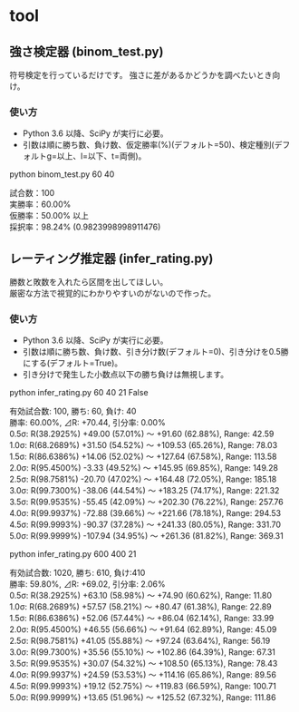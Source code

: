 ﻿# tool

## 強さ検定器 (binom_test.py)

符号検定を行っているだけです。
強さに差があるかどうかを調べたいとき向け。

### 使い方

- Python 3.6 以降、SciPy が実行に必要。
- 引数は順に勝ち数、負け数、仮定勝率(%)(デフォルト=50)、検定種別(デフォルトg=以上、l=以下、t=両側)。

python binom_test.py 60 40  

試合数：100  
実勝率：60.00%  
仮勝率：50.00% 以上  
採択率：98.24% (0.9823998998911476)  

## レーティング推定器 (infer_rating.py)

勝数と敗数を入れたら区間を出してほしい。  
厳密な方法で視覚的にわかりやすいのがないので作った。

### 使い方

- Python 3.6 以降、SciPy が実行に必要。
- 引数は順に勝ち数、負け数、引き分け数(デフォルト=0)、引き分けを0.5勝にする(デフォルト=True)。
- 引き分けで発生した小数点以下の勝ち負けは無視します。

python infer_rating.py 60 40 21 False  
  
有効試合数: 100, 勝ち: 60, 負け: 40  
勝率: 60.00%, ⊿R: +70.44, 引分率: 0.00%  
0.5σ: R(38.2925%)   +49.00 (57.01%) ～   +91.60 (62.88%), Range:  42.59  
1.0σ: R(68.2689%)   +31.50 (54.52%) ～  +109.53 (65.26%), Range:  78.03  
1.5σ: R(86.6386%)   +14.06 (52.02%) ～  +127.64 (67.58%), Range: 113.58  
2.0σ: R(95.4500%)    -3.33 (49.52%) ～  +145.95 (69.85%), Range: 149.28  
2.5σ: R(98.7581%)   -20.70 (47.02%) ～  +164.48 (72.05%), Range: 185.18  
3.0σ: R(99.7300%)   -38.06 (44.54%) ～  +183.25 (74.17%), Range: 221.32  
3.5σ: R(99.9535%)   -55.45 (42.09%) ～  +202.30 (76.22%), Range: 257.76  
4.0σ: R(99.9937%)   -72.88 (39.66%) ～  +221.66 (78.18%), Range: 294.53  
4.5σ: R(99.9993%)   -90.37 (37.28%) ～  +241.33 (80.05%), Range: 331.70  
5.0σ: R(99.9999%)  -107.94 (34.95%) ～  +261.36 (81.82%), Range: 369.31  

python infer_rating.py 600 400 21  

有効試合数: 1020, 勝ち: 610, 負け:410  
勝率: 59.80%, ⊿R: +69.02, 引分率: 2.06%  
0.5σ: R(38.2925%)   +63.10 (58.98%) ～   +74.90 (60.62%), Range:  11.80  
1.0σ: R(68.2689%)   +57.57 (58.21%) ～   +80.47 (61.38%), Range:  22.89  
1.5σ: R(86.6386%)   +52.06 (57.44%) ～   +86.04 (62.14%), Range:  33.99  
2.0σ: R(95.4500%)   +46.55 (56.66%) ～   +91.64 (62.89%), Range:  45.09  
2.5σ: R(98.7581%)   +41.05 (55.88%) ～   +97.24 (63.64%), Range:  56.19  
3.0σ: R(99.7300%)   +35.56 (55.10%) ～  +102.86 (64.39%), Range:  67.31  
3.5σ: R(99.9535%)   +30.07 (54.32%) ～  +108.50 (65.13%), Range:  78.43  
4.0σ: R(99.9937%)   +24.59 (53.53%) ～  +114.16 (65.86%), Range:  89.56  
4.5σ: R(99.9993%)   +19.12 (52.75%) ～  +119.83 (66.59%), Range: 100.71  
5.0σ: R(99.9999%)   +13.65 (51.96%) ～  +125.52 (67.32%), Range: 111.86  
